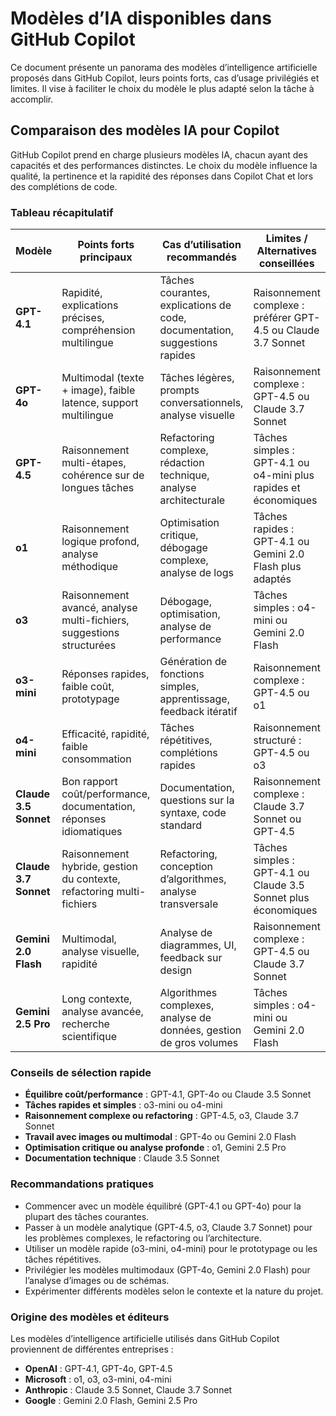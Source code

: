 # Modèles d’IA disponibles dans GitHub Copilot

Ce document présente un panorama des modèles d’intelligence artificielle proposés dans GitHub Copilot, leurs points forts, cas d’usage privilégiés et limites. Il vise à faciliter le choix du modèle le plus adapté selon la tâche à accomplir.

## Comparaison des modèles IA pour Copilot

GitHub Copilot prend en charge plusieurs modèles IA, chacun ayant des capacités et des performances distinctes. Le choix du modèle influence la qualité, la pertinence et la rapidité des réponses dans Copilot Chat et lors des complétions de code.

### Tableau récapitulatif

| Modèle                | Points forts principaux                                               | Cas d’utilisation recommandés                                              | Limites / Alternatives conseillées                              |
| --------------------- | --------------------------------------------------------------------- | -------------------------------------------------------------------------- | --------------------------------------------------------------- |
| **GPT-4.1**           | Rapidité, explications précises, compréhension multilingue            | Tâches courantes, explications de code, documentation, suggestions rapides | Raisonnement complexe : préférer GPT-4.5 ou Claude 3.7 Sonnet   |
| **GPT-4o**            | Multimodal (texte + image), faible latence, support multilingue       | Tâches légères, prompts conversationnels, analyse visuelle                 | Raisonnement complexe : GPT-4.5 ou Claude 3.7 Sonnet            |
| **GPT-4.5**           | Raisonnement multi-étapes, cohérence sur de longues tâches            | Refactoring complexe, rédaction technique, analyse architecturale          | Tâches simples : GPT-4.1 ou o4-mini plus rapides et économiques |
| **o1**                | Raisonnement logique profond, analyse méthodique                      | Optimisation critique, débogage complexe, analyse de logs                  | Tâches rapides : GPT-4.1 ou Gemini 2.0 Flash plus adaptés       |
| **o3**                | Raisonnement avancé, analyse multi-fichiers, suggestions structurées  | Débogage, optimisation, analyse de performance                             | Tâches simples : o4-mini ou Gemini 2.0 Flash                    |
| **o3-mini**           | Réponses rapides, faible coût, prototypage                            | Génération de fonctions simples, apprentissage, feedback itératif          | Raisonnement complexe : GPT-4.5 ou o1                           |
| **o4-mini**           | Efficacité, rapidité, faible consommation                             | Tâches répétitives, complétions rapides                                    | Raisonnement structuré : GPT-4.5 ou o3                          |
| **Claude 3.5 Sonnet** | Bon rapport coût/performance, documentation, réponses idiomatiques    | Documentation, questions sur la syntaxe, code standard                     | Raisonnement complexe : Claude 3.7 Sonnet ou GPT-4.5            |
| **Claude 3.7 Sonnet** | Raisonnement hybride, gestion du contexte, refactoring multi-fichiers | Refactoring, conception d’algorithmes, analyse transversale                | Tâches simples : GPT-4.1 ou Claude 3.5 Sonnet plus économiques  |
| **Gemini 2.0 Flash**  | Multimodal, analyse visuelle, rapidité                                | Analyse de diagrammes, UI, feedback sur design                             | Raisonnement complexe : GPT-4.5 ou Claude 3.7 Sonnet            |
| **Gemini 2.5 Pro**    | Long contexte, analyse avancée, recherche scientifique                | Algorithmes complexes, analyse de données, gestion de gros volumes         | Tâches simples : o4-mini ou Gemini 2.0 Flash                    |

### Conseils de sélection rapide

- **Équilibre coût/performance** : GPT-4.1, GPT-4o ou Claude 3.5 Sonnet
- **Tâches rapides et simples** : o3-mini ou o4-mini
- **Raisonnement complexe ou refactoring** : GPT-4.5, o3, Claude 3.7 Sonnet
- **Travail avec images ou multimodal** : GPT-4o ou Gemini 2.0 Flash
- **Optimisation critique ou analyse profonde** : o1, Gemini 2.5 Pro
- **Documentation technique** : Claude 3.5 Sonnet

### Recommandations pratiques

- Commencer avec un modèle équilibré (GPT-4.1 ou GPT-4o) pour la plupart des tâches courantes.
- Passer à un modèle analytique (GPT-4.5, o3, Claude 3.7 Sonnet) pour les problèmes complexes, le refactoring ou l’architecture.
- Utiliser un modèle rapide (o3-mini, o4-mini) pour le prototypage ou les tâches répétitives.
- Privilégier les modèles multimodaux (GPT-4o, Gemini 2.0 Flash) pour l’analyse d’images ou de schémas.
- Expérimenter différents modèles selon le contexte et la nature du projet.

### Origine des modèles et éditeurs

Les modèles d’intelligence artificielle utilisés dans GitHub Copilot proviennent de différentes entreprises :

- **OpenAI** : GPT-4.1, GPT-4o, GPT-4.5
- **Microsoft** : o1, o3, o3-mini, o4-mini
- **Anthropic** : Claude 3.5 Sonnet, Claude 3.7 Sonnet
- **Google** : Gemini 2.0 Flash, Gemini 2.5 Pro
